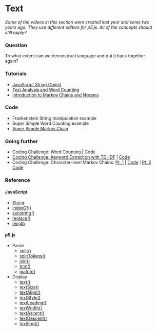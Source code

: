 # Text

*Some of the videos in this section were created last year and some two years ago. They use different editors for p5.js. All of the concepts should still apply?*

### Question
To what extent can we deconstruct language and put it back together again?

### Tutorials
* [JavaScript String Object](https://www.youtube.com/watch?v=DcoAjEZYies&list=PLRqwX-V7Uu6aoeLx_mWfz6XwtFaD9SkVX&index=5)
* [Text Analysis and Word Counting](https://www.youtube.com/watch?v=tE-ZYXU8A8U)
* [Introduction to Markov Chains and Ngrams](https://www.youtube.com/watch?v=v4kL0OHuxXs)

### Code
* Frankenstein String manipulation example
* Super Simple Word Counting example
* [Super Simple Markov Chain](https://medium.com/@alexkrameris/markov-chain-implementation-in-javascript-a698f371d66f)

### Going further
* [Coding Challenge: Word Counting](https://www.youtube.com/watch?v=unm0BLor8aE) | [Code](https://github.com/shiffman/A2Z-F17/tree/master/week5-analysis/01_concordance)
* [Coding Challenge: Keyword Extraction with TD-IDF](https://www.youtube.com/watch?v=RPMYV-eb6lI&t=154s) | [Code](https://github.com/shiffman/A2Z-F17/tree/master/week5-analysis/03_tf-idf)
* Coding Challenge: Character-level Markov Chains: [Pt. 1](https://www.youtube.com/watch?v=eGFJ8vugIWA) | [Code](https://github.com/CodingTrain/website/tree/master/CodingChallenges/CC_042.1_markov-chain/P5) | [Pt. 2](https://www.youtube.com/watch?v=9r8CmofnbAQ) [Code](https://github.com/CodingTrain/website/blob/master/CodingChallenges/CC_042.2_markov-chain-names/P5/sketch.js)

### Reference
#### JavaScript
   * [String](https://developer.mozilla.org/en-US/docs/Web/JavaScript/Reference/Global_Objects/String)
   * [indexOf()](https://developer.mozilla.org/en-US/docs/Web/JavaScript/Reference/Global_Objects/String/indexOf)
   * [substring()](https://developer.mozilla.org/en-US/docs/Web/JavaScript/Reference/Global_Objects/String/substring)
   * [replace()](https://developer.mozilla.org/en-US/docs/Web/JavaScript/Reference/Global_Objects/String/replace)
   * [length](https://developer.mozilla.org/en-US/docs/Web/JavaScript/Reference/Global_Objects/String/length)  
#### p5.js
   * Parse
      * [split()](http://p5js.org/reference/#/p5/split)
      * [splitTokens()](http://p5js.org/reference/#/p5/splitTokens)
      * [join()](http://p5js.org/reference/#/p5/join)
      * [trim()](http://p5js.org/reference/#/p5/trim)
      * [match()](http://p5js.org/reference/#/p5/match)
   * Display
      * [text()](http://p5js.org/reference/#/p5/text)
      * [textSize()](http://p5js.org/reference/#/p5/textSize)
      * [textAlign()](http://p5js.org/reference/#/p5/textAlign)
      * [textStyle()](http://p5js.org/reference/#/p5/textStyle)
      * [textLeading()](http://p5js.org/reference/#/p5/textLeading)
      * [textWidth()](http://p5js.org/reference/#/p5/textWidth)
      * [textAscent()](http://p5js.org/reference/#/p5/textAscent)
      * [textDescent()](http://p5js.org/reference/#/p5/textDescent)
      * [textFont()](http://p5js.org/reference/#/p5/textFont)
